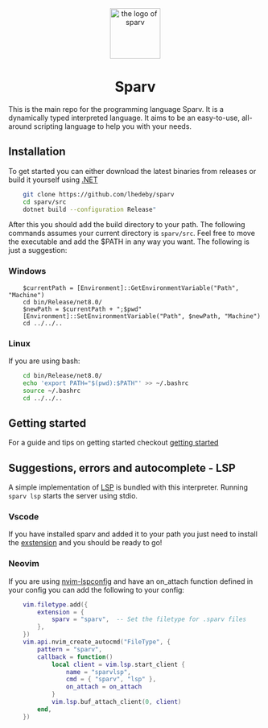 <div align="center">
  <picture>
    <img width=100px height=100px alt="the logo of sparv" src="https://github.com/user-attachments/assets/d246756f-c2fe-432e-846f-2a9fe37f1c06" />
  </picture>
  <h1>Sparv</h1>
</div>

This is the main repo for the programming language Sparv. It is a dynamically typed interpreted language. It aims to be an easy-to-use, all-around scripting language to help
you with your needs.

## Installation
To get started you can either download the latest binaries from releases or build it yourself using [.NET](https://github.com/dotnet/core) 

```sh
    git clone https://github.com/lhedeby/sparv
    cd sparv/src
    dotnet build --configuration Release"
```
After this you should add the build directory to your path. The following commands assumes your current directory is ```sparv/src```.
Feel free to move the executable and add the $PATH in any way you want. The following is just a suggestion:

### Windows
```pwsh
    $currentPath = [Environment]::GetEnvironmentVariable("Path", "Machine")
    cd bin/Release/net8.0/
    $newPath = $currentPath + ";$pwd"
    [Environment]::SetEnvironmentVariable("Path", $newPath, "Machine")
    cd ../../..
```
### Linux
If you are using bash:
```sh
    cd bin/Release/net8.0/
    echo 'export PATH="$(pwd):$PATH"' >> ~/.bashrc
    source ~/.bashrc
    cd ../../..
```

## Getting started

For a guide and tips on getting started checkout [getting started](https://github.com/lhedeby/sparv/blob/main/docs/getting-started.md)

## Suggestions, errors and autocomplete - LSP

A simple implementation of [LSP](https://microsoft.github.io/language-server-protocol/) is bundled with this interpreter. Running ```sparv lsp``` starts the server
using stdio.

### Vscode

If you have installed sparv and added it to your path you just need to install the [exstension](https://marketplace.visualstudio.com/items?itemName=Sparv.sparv-lsp) and you should be ready to go!

### Neovim

If you are using [nvim-lspconfig](https://github.com/neovim/nvim-lspconfig) and have an on_attach function defined in your config you can add the following to your config:
```lua
    vim.filetype.add({
        extension = {
            sparv = "sparv",  -- Set the filetype for .sparv files
        },
    })
    vim.api.nvim_create_autocmd("FileType", {
        pattern = "sparv",
        callback = function()
            local client = vim.lsp.start_client {
                name = "sparvlsp",
                cmd = { "sparv", "lsp" },
                on_attach = on_attach
            }
            vim.lsp.buf_attach_client(0, client)
        end,
    })
```
